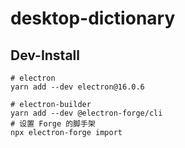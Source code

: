 # desktop-dictionary

## Dev-Install

```shell
# electron
yarn add --dev electron@16.0.6

# electron-builder
yarn add --dev @electron-forge/cli
# 设置 Forge 的脚手架
npx electron-forge import
```
